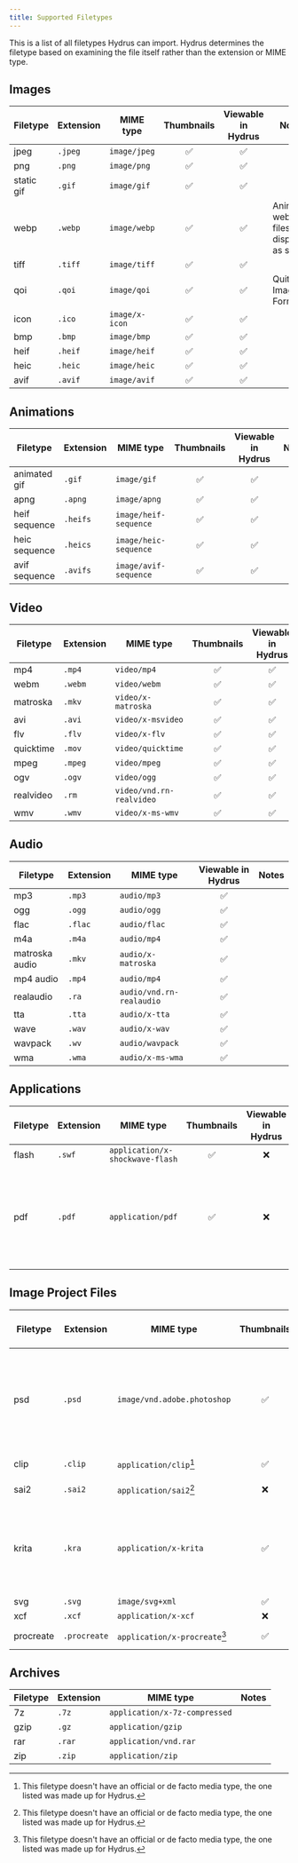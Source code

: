 ```yaml
---
title: Supported Filetypes
---
```


This is a list of all filetypes Hydrus can import. Hydrus determines the filetype based on examining the file itself rather than the extension or MIME type.

## Images

| Filetype   | Extension | MIME type      | Thumbnails | Viewable in Hydrus | Notes                                      |
| ---------- | --------- | -------------- | :--------: | :----------------: | ------------------------------------------ |
| jpeg       | `.jpeg`   | `image/jpeg`   |     ✅     |         ✅         |                                            |
| png        | `.png`    | `image/png`    |     ✅     |         ✅         |                                            |
| static gif | `.gif`    | `image/gif`    |     ✅     |         ✅         |                                            |
| webp       | `.webp`   | `image/webp`   |     ✅     |         ✅         | Animated webp files will display as static |
| tiff       | `.tiff`   | `image/tiff`   |     ✅     |         ✅         |                                            |
| qoi        | `.qoi`    | `image/qoi`    |     ✅     |         ✅         | Quite OK Image Format                      |
| icon       | `.ico`    | `image/x-icon` |     ✅     |         ✅         |                                            |
| bmp        | `.bmp`    | `image/bmp`    |     ✅     |         ✅         |                                            |
| heif       | `.heif`   | `image/heif`   |     ✅     |         ✅         |                                            |
| heic       | `.heic`   | `image/heic`   |     ✅     |         ✅         |                                            |
| avif       | `.avif`   | `image/avif`   |     ✅     |         ✅         |                                            |


## Animations

| Filetype      | Extension | MIME type             | Thumbnails | Viewable in Hydrus | Notes |
| ------------- | --------- | --------------------- | :--------: | :----------------: | ----- |
| animated gif  | `.gif`    | `image/gif`           |     ✅     |         ✅         |       |
| apng          | `.apng`   | `image/apng`          |     ✅     |         ✅         |       |
| heif sequence | `.heifs`  | `image/heif-sequence` |     ✅     |         ✅         |       |
| heic sequence | `.heics`  | `image/heic-sequence` |     ✅     |         ✅         |       |
| avif sequence | `.avifs`  | `image/avif-sequence` |     ✅     |         ✅         |       |


## Video

| Filetype  | Extension | MIME type                | Thumbnails | Viewable in Hydrus | Notes |
| --------- | --------- | ------------------------ | :--------: | :----------------: | ----- |
| mp4       | `.mp4`    | `video/mp4`              |     ✅     |         ✅         |       |
| webm      | `.webm`   | `video/webm`             |     ✅     |         ✅         |       |
| matroska  | `.mkv`    | `video/x-matroska`       |     ✅     |         ✅         |       |
| avi       | `.avi`    | `video/x-msvideo`        |     ✅     |         ✅         |       |
| flv       | `.flv`    | `video/x-flv`            |     ✅     |         ✅         |       |
| quicktime | `.mov`    | `video/quicktime`        |     ✅     |         ✅         |       |
| mpeg      | `.mpeg`   | `video/mpeg`             |     ✅     |         ✅         |       |
| ogv       | `.ogv`    | `video/ogg`              |     ✅     |         ✅         |       |
| realvideo | `.rm`     | `video/vnd.rn-realvideo` |     ✅     |         ✅         |       |
| wmv       | `.wmv`    | `video/x-ms-wmv`         |     ✅     |         ✅         |       |


## Audio

| Filetype       | Extension | MIME type                | Viewable in Hydrus | Notes |
| -------------- | --------- | ------------------------ | :----------------: | ----- |
| mp3            | `.mp3`    | `audio/mp3`              |         ✅         |       |
| ogg            | `.ogg`    | `audio/ogg`              |         ✅         |       |
| flac           | `.flac`   | `audio/flac`             |         ✅         |       |
| m4a            | `.m4a`    | `audio/mp4`              |         ✅         |       |
| matroska audio | `.mkv`    | `audio/x-matroska`       |         ✅         |       |
| mp4 audio      | `.mp4`    | `audio/mp4`              |         ✅         |       |
| realaudio      | `.ra`     | `audio/vnd.rn-realaudio` |         ✅         |       |
| tta            | `.tta`    | `audio/x-tta`            |         ✅         |       |
| wave           | `.wav`    | `audio/x-wav`            |         ✅         |       |
| wavpack        | `.wv`     | `audio/wavpack`          |         ✅         |       |
| wma            | `.wma`    | `audio/x-ms-wma`         |         ✅         |       |


## Applications

| Filetype | Extension | MIME type                       | Thumbnails | Viewable in Hydrus | Notes                                                             |
| -------- | --------- | ------------------------------- | :--------: | :----------------: | ----------------------------------------------------------------- |
| flash    | `.swf`    | `application/x-shockwave-flash` |     ✅     |         ❌         |                                                                   |
| pdf      | `.pdf`    | `application/pdf`               |     ✅     |         ❌         | 300 DPI assumed for resolution. No thumbnails for encrypted PDFs. |


## Image Project Files

| Filetype  | Extension    | MIME type                     | Thumbnails | Viewable in Hydrus | Notes                                                                            |
| --------- | ------------ | ----------------------------- | :--------: | :----------------: | -------------------------------------------------------------------------------- |
| psd       | `.psd`       | `image/vnd.adobe.photoshop`   |     ✅     |         ✅         | Adobe Photoshop. Hydrus shows the embedded preview image if present in the file. |
| clip      | `.clip`      | `application/clip`[^1]        |     ✅     |         ❌         | Clip Studio Paint                                                                |
| sai2      | `.sai2`      | `application/sai2`[^1]        |     ❌     |         ❌         | PaintTool SAI2                                                                   |
| krita     | `.kra`       | `application/x-krita`         |     ✅     |         ✅         | Krita. Hydrus shows the embedded preview image if present in the file.           |
| svg       | `.svg`       | `image/svg+xml`               |     ✅     |         ❌         |                                                                                  |
| xcf       | `.xcf`       | `application/x-xcf`           |     ❌     |         ❌         | GIMP                                                                             |
| procreate | `.procreate` | `application/x-procreate`[^1] |     ✅     |         ❌         | Procreate app                                                                    |


## Archives

| Filetype | Extension | MIME type                     | Notes |
| -------- | --------- | ----------------------------- | ----- |
| 7z       | `.7z`     | `application/x-7z-compressed` |       |
| gzip     | `.gz`     | `application/gzip`            |       |
| rar      | `.rar`    | `application/vnd.rar`         |       |
| zip      | `.zip`    | `application/zip`             |       |


[^1]: This filetype doesn't have an official or de facto media type, the one listed was made up for Hydrus.
